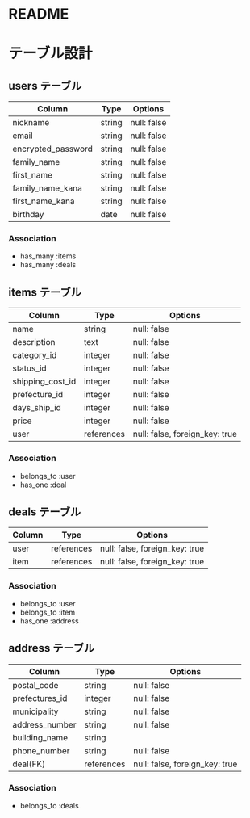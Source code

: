 # README

# テーブル設計
## users テーブル
| Column               | Type   | Options     |
| ----------           | ------ | ----------- |
| nickname             | string | null: false |
| email                | string | null: false |
| encrypted_password   | string | null: false |
| family_name          | string | null: false |
| first_name           | string | null: false |
| family_name_kana     | string | null: false |
| first_name_kana      | string | null: false |
| birthday             | date   | null: false |
### Association
- has_many :items
- has_many :deals

## items テーブル
| Column              | Type       | Options                        |
| -----------         | ---------- | ------------------------------ |
| name                | string     | null: false                    |
| description         | text       | null: false                    |
| category_id         | integer    | null: false                    |
| status_id           | integer    | null: false                    |
| shipping_cost_id    | integer    | null: false                    |
| prefecture_id       | integer    | null: false                    |
| days_ship_id        | integer    | null: false                    |
| price               | integer    | null: false                    |
| user                | references | null: false, foreign_key: true |
### Association
- belongs_to :user
- has_one :deal

## deals テーブル
| Column      | Type       | Options                        |
| ----------- | ---------- | ------------------------------ |
| user        | references | null: false, foreign_key: true |
| item        | references | null: false, foreign_key: true |
### Association
- belongs_to :user
- belongs_to :item
- has_one :address

## address テーブル
| Column              | Type       | Options                        |
| -----------         | ---------- | ------------------------------ |
| postal_code         | string     | null: false                    |
| prefectures_id      | integer    | null: false                    |
| municipality        | string     | null: false                    |
| address_number      | string     | null: false                    |
| building_name       | string     |                                |
| phone_number        | string     | null: false                    |
| deal(FK)           | references | null: false, foreign_key: true |
### Association
- belongs_to :deals